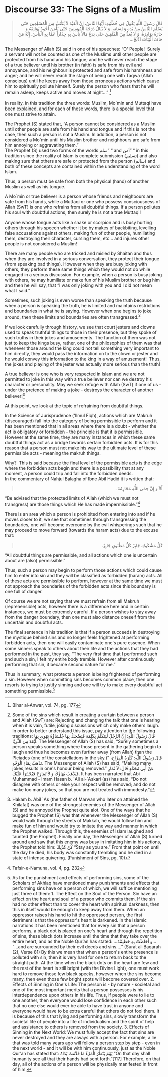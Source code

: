Discourse 33: The Signs of a Muslim
===================================

<blockquote dir="rtl">
  <p>
قَالَ رَسُولُ اللٌّهِ يَقُولُ فِي خُطْبَتِهِ: أَيُّهَا النَّاسُ، إِنَّ
الْعَبْدَ لاَ يُكْتَبُ مِنَ الْمُسْلِمِينَ حَتّى يَسْلَمَ النَّاسُ
مِنْ يَدِه وَ لِسَانِهِ، وَ لاَ يَنَالُ دَرَجَةَ الْمُؤمِنِينَ حَتّى
يَأْمَنَ أَخُوهُ بَوَائِقَهُ وَ جَارُهُ بَوَادِرَهُ، وَ لاَ يُعَدُّ
مِنَ الْمُتَّقِينَ حَتّى يَدَعَ مَالاً بَأْسَ بِهِ حِذَاراً عَمَّا
بِهِ الْبَأْسُ. إِنَّهُ مَنْ خَافَ الْبَيَاتُ اَدْلَجْ…
  </p>
</blockquote>

The Messenger of Allah (S) said in one of his speeches: “O' People! 
Surely a servant will not be counted as one of the Muslims until other
people are protected from his hand and his tongue; and he will never
reach the stage of a true believer until his brother (in faith) is safe
from his evil and annoyance, and his neighbour is protected and safe
from his harshness and anger; and he will never reach the stage of being
one with Taqwa (Allah conscious) until he keeps away from those
erroneous actions which cause him to spiritually pollute himself. Surely
the person who fears that he will remain asleep, keeps active and moves
at night…” [^1]  
    
 In reality, in this tradition the three words: Muslim, Mo\`min and
Muttaqi have been explained, and for each of these words, there is a
special level that one must strive to attain.

The Prophet (S) stated that, “A person cannot be considered as a Muslim
until other people are safe from his hand and tongue and if this is not
the case, then such a person is not a Muslim. In addition, a person is
not considered a Mo\`min until his Muslim brother and neighbours are
safe from him annoying or aggravating them.”  
 The Prophet (S) used two forms of the words سلم” “ and أمن” “ in this
tradition since the reality of Islam is complete submission (تسليم) and
also making sure that others are safe or protected from the person
(سالم) and both of these concepts are contained within the understanding
of the word Islam.

Thus, a person must be safe from both the physical (hand) of another
Muslim as well as his tongue.

A Mo\`min or true believer is a person whose friends and neighbours are
safe from his hands, while a Muttaqi or one who possess consciousness of
Allah (SwT) is one who refrains from all doubtful things. If a person
pollutes his soul with doubtful actions, then surely he is not a true
Muttaqi!

Anyone whose tongue acts like a snake or scorpion and is busy hurting
others through his speech whether it be by makes of backbiting,
levelling false accusations against others, making fun of other people,
humiliating them, destroying their character, cursing them, etc… and
injures other people is not considered a Muslim!

There are many people who are tricked and misled by Shaitan and thus
when they are involved in a serious conversation, they protect their
tongue (from speaking bad things). However when they are busy joking
with others, they perform these same things which they would not do
while engaged in a serious discussion. For example, when a person is
busy joking with others, he may humiliate or make fun of his Muslim
brother or bug him and then he will say, that “I was only joking with
you and I did not mean what I said.”

Sometimes, such joking is even worse than speaking the truth because
when a person is speaking the truth, he is limited and maintains
restrictions and boundaries in what he is saying. However when one
begins to joke around, then these limits and boundaries are often
transgressed.[^2]

If we look carefully through history, we see that court jesters and
clowns used to speak truthful things to those in their presence, but
they spoke of such truths in their jokes and amusements. The function of
them was not just to keep the kings busy, rather, one of the
philosophies of them was that whenever those around the king could not
tell something very important to him directly, they would pass the
information on to the clown or jester and he would convey this
information to the king in a way of amusement!  Thus, the jokes and
playing of the jester was actually more serious than the truth!

A true believer is one who is very respected in Islam and we are not
permitted to joke in this way with a true believer nor can we destroy
his character or personality. May we seek refuge with Allah (SwT) if one
of us - under the pretence of making a joke - destroys the character of
another believer![^3]

At this point, we look at the topic of refraining from doubtful things.

In the Science of Jurisprudence ('Ilmul Fiqh), actions which are Makruh
(discouraged) fall into the category of being permissible to perform and
it has been mentioned that in all areas where there is a doubt - whether
the act is obligatory or forbidden - the principle is that it is
permissible. However at the same time, they are many instances in which
these same doubtful things act as a bridge towards certain forbidden
acts. It is for this reason that a person must not make his way to the
ultimate level of these permissible acts - meaning the makruh things.

Why?  This is said because the final level of the permissible acts is
the edge where the forbidden acts begin and there is a possibility that
at any moment, a person could trip and fall into the forbidden deeds.  
 In the commentary of Nahjul Balagha of Ibne Abil Hadid it is written
that:

<blockquote dir="rtl">
  <p>
أَلاَ وَ إِنَّ حِمَى اللٌّهِ مَحَارِمُهُ.
  </p>
</blockquote>

“Be advised that the protected limits of Allah (which we must not
transgress) are those things which He has made impermissible.”[^4]

There is an area which a person is prohibited from entering into and if
he moves closer to it, we see that sometimes through transgressing the
boundaries, one will become overcome by the evil whisperings such that
he may proceed to move forward (towards the haram acts) due to the
excuse that:

<blockquote dir="rtl">
  <p>
كُلُّ مَشْكُوكِ جَايِزٌ كُلُّ مَظْنُونِ جَايِزٌ.
  </p>
</blockquote>

“All doubtful things are permissible, and all actions which one is
uncertain about are (also) permissible.”

Thus, such a person may begin to perform those actions which could cause
him to enter into sin and they will be classified as forbidden (haram)
acts. All of these acts are permissible to perform, however at the same
time we must not approach the boundaries of the forbidden acts since
this boundary is one full of danger.

Of course we are not saying that we must refrain from all Makruh
(reprehensible) acts, however there is a difference here and in certain
instances, we must be extremely careful. If a person wishes to stay away
from the danger boundary, then one must also distance oneself from the
uncertain and doubtful acts.

The final sentence in his tradition is that if a person succeeds in
destroying the mystique behind sins and no longer feels frightened at
performing forbidden acts, then one will easily contaminate one's pure
essence. When some sinners speak to others about their life and the
actions that they had performed in the past, they say, “The very first
time that I performed such and such a sin, I felt my entire body
tremble. However after continuously performing that sin, it became
second nature for me.”

Thus in summary, what protects a person is being frightened of
performing a sin. However when committing sins becomes common place,
then one resorts to trying to justify sinning and one will try to make
every doubtful act something permissible.[^5]

[^1]: Bihar al-Anwar, vol. 74, pg. 177

[^2]: Some of the sins which result in creating a curtain between a
person and Allah (SwT) are: Rejecting and changing the talk that one is
hearing when it is vain, futile, joking discussions which only make
others laugh. In order to better understand this issue, pay attention to
the following traditions: قَالَ رَسُولُ اللٌّهِ: إِنَّ الرَّجُلَ
لَيَتَكَلَّمُ بِكَلِمَة فَيَضْحَكُ بِهَا جُلَسَاؤُهُ يَهْوى بِهَا
أَبْعَدَ مِنَ الثُّرَيَّا. The Messenger of Allah (S) has said, “Surely
sometimes a person speaks something where those present in the gathering
begin to laugh and thus he becomes even further away (from Allah) than
the Pleiades (one of the constellations in the sky.)” قَالَ رَسُولُ
اللٌّهِ: كَثْرَةُ الْمِزَاحِ، تَذْهَبُ بِمَاءِ الْوَجْهِ. The Messenger
of Allah (S) has said, “Making many jokes results in one's honour being
removed.” عَنْ أَبِي مُحَمَّدٍ قَالَ: لاَ تُمَارِ فَيَذْهَبَ بَهَاؤُكَ
وَ لاَ تُمَازِحْ فَيُجْـتَرَأُ عَلَيْكَ. It has been narrated that Abi
Muhammad - Imam Hasan b. \`Ali al-\`Askari (as) has said, “Do not
disagree with others or else your respect will be removed; and do not
make too many jokes, so that you are not treated with immodesty.”

[^3]: Hakam b. Abil \`As (the father of Marwan who later on attained the
Khilafat) was one of the strongest enemies of the Messenger of Allah (S)
and he annoyed the Prophet quite alot. One of the ways that he bugged
the Prophet (S) was that whenever the Messenger of Allah (S) would walk
through the streets of Makkah, he would follow him and make fun of him
and would try to imitate the way and manner in which the Prophet walked.
Through this, the enemies of Islam laughed and taunted (the Prophet).
Finally one day, the Messenger of Allah (S) turned around and saw that
this enemy was busy in imitating him in his actions, the Prophet told
him: كُنْ كَذٌلِكَ “Stay as you are.” From that point on until the day
he died, his body was constantly trembling and he died in a state of
intense quivering. (Punishment of Sins, pg. 10)

[^4]: Tafsir-e-Namuna, vol. 4, pg. 232

[^5]: As for the punishment and effects of performing sins, some of the
Scholars of Akhlaq have mentioned many punishments and effects that
performing sins have on a person of which, we will suffice mentioning
just three of them: 1. The Effect on the Soul of the Person. Sin have an
effect on the heart and soul of a person who commits them. If the sin
had no other effect than to cover the heart with spiritual darkness,
then this in itself would be enough to keep away from them. When an
oppressor raises his hand to hit the oppressed person, the first
detriment is that the oppressor's heart is darkened. In the Islamic
narrations it has been mentioned that for every sin that a person
performs, a black dot is placed on one's heart and through the
repetition of sins, these black dots increase until the time that they
take over the entire heart, and as the Noble Qur’an has stated: …وَ
أَحَاطَتْ بِهِ خَطيِئَتُهُ… “…and are surrounded by their evil deeds and
sins….” (Surat al-Baqarah (2), Verse 81) By this we mean that when a
person's entire presence is polluted with sin, then it is very hard for
one to return back to the straight path. At the time when the black dots
on the heart are few and the rest of the heart is still bright (with the
Divine Light), one must work hard to remove those few black specks,
however when the sins become many, then even those few bright spots will
become covered over. 2. Effects of Sinning in One's Life: The person
is - by nature - societal and one of the most important merits that a
person possesses is his interdependence upon others in his life. Thus,
if people were to lie to one another, then everyone would lose
confidence in each other such that no one else would ever be able to
have trust in anyone and everyone would have to be extra careful that
others do not fool them. It is because of this that lying and performing
sins, slowly transform the societal life of people into a life of
individualism and the spirit of help and assistance to others is removed
from the society. 3. Effects of Sinning in the Next World: We must fully
accept the fact that sins are never destroyed and they are always with a
person. For example, a lie that was told many years ago will follow a
person step by step - even in the next world - and it will be with him
continuously, just as the Noble Qur’an has stated that: يَوْمَ يَنْظُرُ
الْمَرْءُ مَا قَدَّمَتْ يَدَاهُ “On that day shall humanity see all that
their hands had sent forth.”[117] Therefore, on that day, all of the
actions of a person will be physically manifested in front of him.


